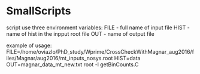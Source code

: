 # SmallScripts
script use three environment variables:
FILE - full name of input file
HIST - name of hist in the inpput root file
OUT - name of output file

example of usage:
FILE=/home/oviazlo/PhD_study/Wprime/CrossCheckWithMagnar_aug2016/files/Magnar/aug2016/mt_inputs_nosys.root  HIST=data OUT=magnar_data_mt_new.txt root -l getBinCounts.C
